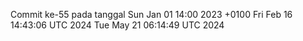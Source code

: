 Commit ke-55 pada tanggal Sun Jan 01 14:00 2023 +0100
Fri Feb 16 14:43:06 UTC 2024
Tue May 21 06:14:49 UTC 2024
